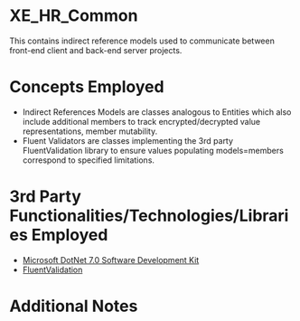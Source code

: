 # XE_HR_Common
This contains indirect reference models used to communicate between front-end client and back-end server projects.
# Concepts Employed
* Indirect References Models are classes analogous to Entities which also include additional members to track encrypted/decrypted value representations, member mutability.
* Fluent Validators are classes implementing the 3rd party FluentValidation library to ensure values populating models=members correspond to specified limitations.
# 3rd Party Functionalities/Technologies/Libraries Employed
* [Microsoft DotNet 7.0 Software Development Kit](https://learn.microsoft.com/en-us/dotnet/csharp/)
* [FluentValidation](https://docs.fluentvalidation.net/en/latest/)
# Additional Notes
